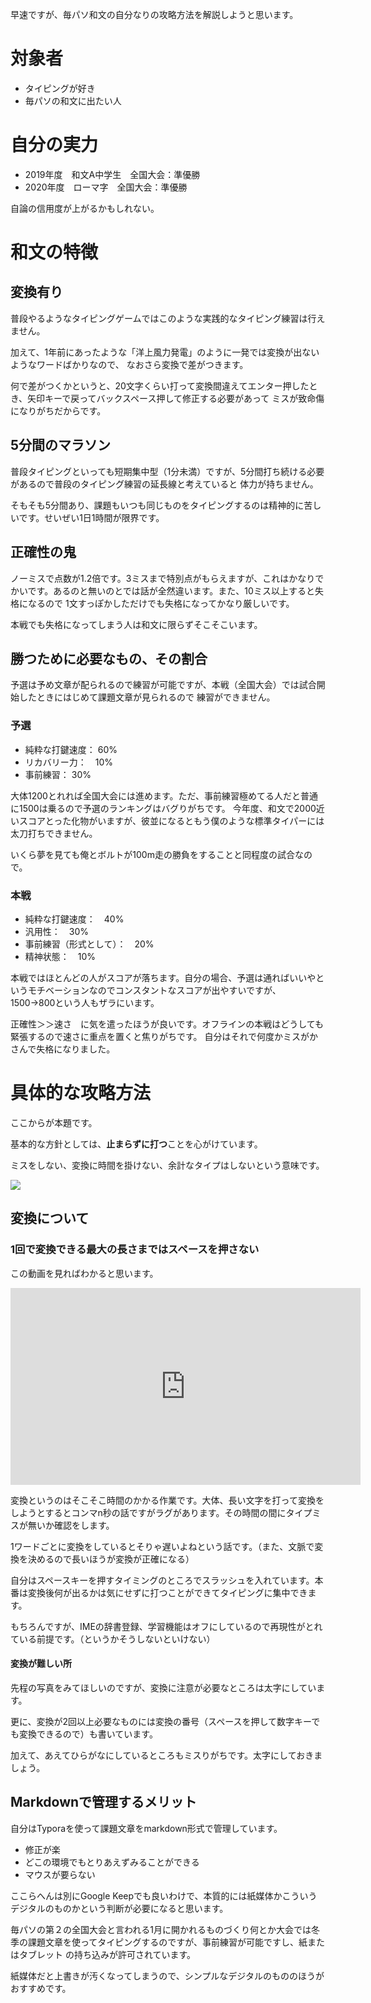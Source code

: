 
早速ですが、毎パソ和文の自分なりの攻略方法を解説しようと思います。

# 対象者
- タイピングが好き
- 毎パソの和文に出たい人

# 自分の実力
- 2019年度　和文A中学生　全国大会：準優勝
- 2020年度　ローマ字　全国大会：準優勝

自論の信用度が上がるかもしれない。

# 和文の特徴
## 変換有り
普段やるようなタイピングゲームではこのような実践的なタイピング練習は行えません。

加えて、1年前にあったような「洋上風力発電」のように一発では変換が出ないようなワードばかりなので、
なおさら変換で差がつきます。

何で差がつくかというと、20文字くらい打って変換間違えてエンター押したとき、矢印キーで戻ってバックスペース押して修正する必要があって
ミスが致命傷になりがちだからです。

## 5分間のマラソン
普段タイピングといっても短期集中型（1分未満）ですが、5分間打ち続ける必要があるので普段のタイピング練習の延長線と考えていると
体力が持ちません。

そもそも5分間あり、課題もいつも同じものをタイピングするのは精神的に苦しいです。せいぜい1日1時間が限界です。

## 正確性の鬼
ノーミスで点数が1.2倍です。3ミスまで特別点がもらえますが、これはかなりでかいです。あるのと無いのとでは話が全然違います。また、10ミス以上すると失格になるので
1文すっぽかしただけでも失格になってかなり厳しいです。

本戦でも失格になってしまう人は和文に限らずそこそこいます。

## 勝つために必要なもの、その割合
予選は予め文章が配られるので練習が可能ですが、本戦（全国大会）では試合開始したときにはじめて課題文章が見られるので
練習ができません。

### 予選
- 純粋な打鍵速度： 60%
- リカバリー力：　10%
- 事前練習： 30%

大体1200とれれば全国大会には進めます。ただ、事前練習極めてる人だと普通に1500は乗るので予選のランキングはバグりがちです。
今年度、和文で2000近いスコアとった化物がいますが、彼並になるともう僕のような標準タイパーには太刀打ちできません。

いくら夢を見ても俺とボルトが100m走の勝負をすることと同程度の試合なので。

### 本戦
- 純粋な打鍵速度：　40%
- 汎用性：　30%
- 事前練習（形式として）：　20%
- 精神状態：　10%

本戦ではほとんどの人がスコアが落ちます。自分の場合、予選は通ればいいやというモチベーションなのでコンスタントなスコアが出やすいですが、1500→800という人もザラにいます。

正確性＞＞速さ　に気を遣ったほうが良いです。オフラインの本戦はどうしても緊張するので速さに重点を置くと焦りがちです。
自分はそれで何度かミスがかさんで失格になりました。

# 具体的な攻略方法
ここからが本題です。

基本的な方針としては、**止まらずに打つ**ことを心がけています。

ミスをしない、変換に時間を掛けない、余計なタイプはしないという意味です。

![](https://cdn.discordapp.com/attachments/795149266258493494/801983200292241428/EsLN8LVUcAMNwui.png)

## 変換について

### 1回で変換できる最大の長さまではスペースを押さない

この動画を見ればわかると思います。

<iframe width="560" height="315" src="https://www.youtube.com/embed/CHFPkWY-ZdI" frameborder="0" allow="accelerometer; autoplay; clipboard-write; encrypted-media; gyroscope; picture-in-picture" allowfullscreen></iframe>


変換というのはそこそこ時間のかかる作業です。大体、長い文字を打って変換をしようとするとコンマn秒の話ですがラグがあります。その時間の間にタイプミスが無いか確認をします。

1ワードごとに変換をしているとそりゃ遅いよねという話です。（また、文脈で変換を決めるので長いほうが変換が正確になる）

自分はスペースキーを押すタイミングのところでスラッシュを入れています。本番は変換後何が出るかは気にせずに打つことができてタイピングに集中できます。

もちろんですが、IMEの辞書登録、学習機能はオフにしているので再現性がとれている前提です。（というかそうしないといけない）

#### 変換が難しい所

先程の写真をみてほしいのですが、変換に注意が必要なところは太字にしています。

更に、変換が2回以上必要なものには変換の番号（スペースを押して数字キーでも変換できるので）も書いています。

加えて、あえてひらがなにしているところもミスりがちです。太字にしておきましょう。


## Markdownで管理するメリット

自分はTyporaを使って課題文章をmarkdown形式で管理しています。

- 修正が楽
- どこの環境でもとりあえずみることができる
- マウスが要らない

ここらへんは別にGoogle Keepでも良いわけで、本質的には紙媒体かこういうデジタルのものかという判断が必要になると思います。

毎パソの第２の全国大会と言われる1月に開かれるものづくり何とか大会では冬季の課題文章を使ってタイピングするのですが、事前練習が可能ですし、紙またはタブレット
の持ち込みが許可されています。

紙媒体だと上書きが汚くなってしまうので、シンプルなデジタルのもののほうがおすすめです。



